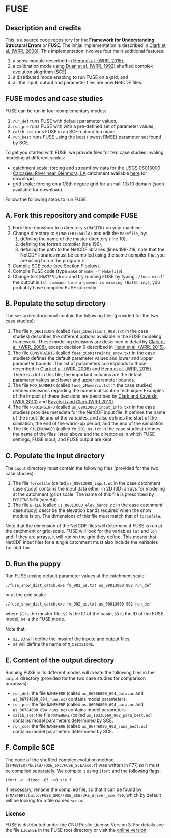# FUSE

## Description and credits

This is a source code repository for the **Framework for Understanding Structural Errors** or **FUSE**. The initial implementation is described in [Clark et al. (WRR, 2008)](http://dx.doi.org/10.1029/2007WR006735). This implementation involves four main additional features:

1. a snow module described in [Henn et al. (WRR, 2015)](http://dx.doi.org/10.1002/2014WR016736),
2. a calibration mode using [Duan et al. (WRR, 1992)](http://dx.doi.org/10.1029/91WR02985) shuffled complex evolution alogrithm (SCE),
3. a distributed mode enabling to run FUSE on a grid, and
4. all the input, output and parameter files are now NetCDF files.

## FUSE modes and case studies

FUSE can be run in four complementary modes:

1. `run_def` runs FUSE with default parameter values,
2. `run_pre` runs FUSE with with a pre-defined set of parameter values,
3. `calib_sce` runs FUSE in an SCE-calibration mode,
4. `run_best` runs FUSE using the best (lowest RMSE) parameter set found by SCE.

To get you started with FUSE, we provide files for two case studies involing modeling at different scales:

* catchment scale: forcing and streamflow data for the [USGS 08013000 Calcasieu River near Glenmora, LA](http://waterdata.usgs.gov/nwis/inventory/?site_no=08013000&agency_cd=USGS&amp;) catchment available [here](
https://www.dropbox.com/s/ht4hqegcvu60x2m/fuse_catch_ex.zip?dl=0) for download,  
* grid scale: forcing on a 1/8th degree grid for a small 10x10 domain (soon available for download).

Follow the following steps to run FUSE.

## A. Fork this repository and compile FUSE
1. Fork this repository to a directory `$(MASTER)` on your machine.
1. Change directory to `$(MASTER)/build/` and edit the `Makefile`, by:
   1. defining the name of the master directory (line 10),
   2. defining the fortran compiler (line 196),
   3. defining the path to the NetCDF libraries (lines 198-219, note that the NetCDF libraries must be compiled using the same compiler that you are using to run the program ).
 1. Compile SCE code (see Section F below).
 1. Compile FUSE code (type `make` or `make -f Makefile`).
 1.  Change to `$(MASTER)/bin/` and try running FUSE by typing `./fuse.exe`. If the output is `1st command-line argument is missing (DatString)`, you probably have compiled FUSE correctly. 

## B. Populate the setup directory
The `setup` directory must contain the following files (provided for the two case studies):

   1. The file `M_DECISIONS` (called `fuse_zDecisions_902.txt` in the case studies) describes the different options available in the FUSE modeling framework. These modeling decisions are described in detail by [Clark et al. (WRR, 2008)](http://dx.doi.org/10.1029/2007WR006735), except decision 9 described in [Henn et al. (WRR, 2015)](http://dx.doi.org/10.1002/2014WR016736).
   2. The file `CONSTRAINTS` (called `fuse_zConstraints_snow.txt` in the case studies) defines the default parameter values and lower and upper parameter bounds. The list of parameters corresponds to those described in [Clark et al. (WRR, 2008)](http://dx.doi.org/10.1029/2007WR006735) and [Henn et al. (WRR, 2015)](http://dx.doi.org/10.1002/2014WR016736). There is a lot in this file, the important columns are the default parameter values and lower and upper parameter bounds.
   3. The file `MOD_NUMERIX` (called `fuse_zNumerix.txt` in the case studies) defines decisions regarding the numerical solution technique. Examples of the impact of these decisions are described by [Clark and Kavetski (WRR 2010)](http://dx.doi.org/10.1029/2009WR008894) and [Kavetski and Clark (WRR 2010)](http://dx.doi.org/10.1029/2009WR008896).
   4. The file `FORCINGINFO` (called `us_08013000_input_info.txt` in the case studies) provides metadata for the NetCDF input file. It defines the name of the input file and of the variables,  and also defines the start of the similation, the end of the warm-up period, and the end of the simulation.
   5. The file `FILEMANAGER` (called `fm_901_us.txt` in the case studies) defines the name of the files listed above and the directories in which FUSE settings, FUSE input, and FUSE output are kept.

## C. Populate the input directory
The `input` directory must contain the following files (provided for the two case studies):

   1. The file `forcefile` (called `us_08013000_input.nc` in the case catchment case study) contains the input data either in 2D (3D) arrays for modeling at the catchment (grid) scale. The name of this file is prescribed by `FORCINGINFO` (see B4).
   2. The file `BFILE` (called `us_08013000_elev_bands.nc` in the case catchment case study) describe the elevation bands required when the snow module is on. The dimensions of this file must match that of `forcefile`.
   
Note that the dimension of the NetCDF files will determine if FUSE is run at the catchment or grid-scale. FUSE will look for the variables `lat` and `lon` and if they are arrays, it will run on the grid they define. This means that NetCDF input files for a single catchment must also include the variables `lat` and `lon`.
   
## D. Run the puppy

Run FUSE unsing default parameter values at the catchment scale:
```
./fuse_snow_dist_catch.exe fm_902_us.txt us_08013000 902 run_def
```

or at the grid scale:

```
./fuse_snow_dist_catch.exe fm_902_us.txt us_08013000 902 run_def
```

where
`$1` is the muster file,
`$2` is the ID of the basin,
`$3` is the ID of the FUSE model,
`$4` is the FUSE mode.

Note that:
* `$2`_ `$3` will define the most of the inpute and output files,
* `$4` will define the name of `M_DECISIONS`.

## E. Content of the output directory
Running FUSE in its different modes will create the following files in the `output` directory (provided for the two case studies for comparison purposes):
   * `run_def`: the file `NAMEHERE` (called `us_06906800_694_para.nc` and `us_06784000_694_runs.nc`) contains model parameters.
   * `run_pre`: the file `NAMEHERE` (called `us_06906800_694_para.nc` and `us_06784000_694_runs.nc`) contains model parameters.
   * `calib_sce`: the file `NAMEHERE` (called `us_10336660_902_para_best.nc`) contains model parameters determined by SCE.
   * `run_sce`: the file `NAMEHERE` (called `us_06746095_902_runs_best.nc`) contains model parameters determined by SCE.
   
## F. Compile SCE
The code of the shuffled complex evolution method (`$(MASTER)/build/FUSE_SRC/FUSE_SCE/sce.f`) was written in F77, so it must be compiled separately. We compile it using `ifort` and the following flags:
  ```
  ifort -c -fixed -O3 -r8 sce.f  
  ```

If necessary, rename the compiled file, so that it can be found by `$(MASTER)/build/FUSE_SRC/FUSE_SCE/URS_driver_sce.f90`, which by default will be looking for a file named `sce.o`.

### License
FUSE is distributed under the GNU Public License Version 3. For details see the file `LICENSE` in the FUSE root directory or visit the [online version](http://www.gnu.org/licenses/gpl-3.0.html).
